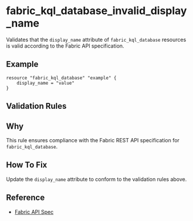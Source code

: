 # fabric_kql_database_invalid_display_name

Validates that the `display_name` attribute of `fabric_kql_database` resources is valid according to the Fabric API specification.

## Example

```hcl
resource "fabric_kql_database" "example" {
    display_name = "value"
}
```

## Validation Rules



## Why

This rule ensures compliance with the Fabric REST API specification for `fabric_kql_database`.

## How To Fix

Update the `display_name` attribute to conform to the validation rules above.

## Reference

- [Fabric API Spec](https://github.com/microsoft/fabric-rest-api-specs/tree/main/kqlDatabase/definitions.json)
